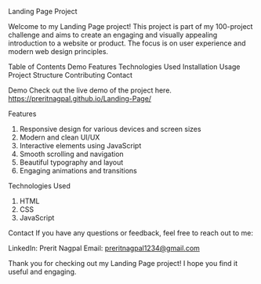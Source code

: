 Landing Page Project

Welcome to my Landing Page project! This project is part of my 100-project challenge and aims to create an engaging and visually appealing introduction to a website or product. The focus is on user experience and modern web design principles.

Table of Contents
Demo
Features
Technologies Used
Installation
Usage
Project Structure
Contributing
Contact


Demo
Check out the live demo of the project here.
https://preritnagpal.github.io/Landing-Page/

Features
1. Responsive design for various devices and screen sizes
2. Modern and clean UI/UX
3. Interactive elements using JavaScript
4. Smooth scrolling and navigation
5. Beautiful typography and layout
6. Engaging animations and transitions

Technologies Used
1. HTML
2. CSS
3. JavaScript

Contact
If you have any questions or feedback, feel free to reach out to me:

LinkedIn: Prerit Nagpal
Email: preritnagpal1234@gmail.com

Thank you for checking out my Landing Page project! I hope you find it useful and engaging.






